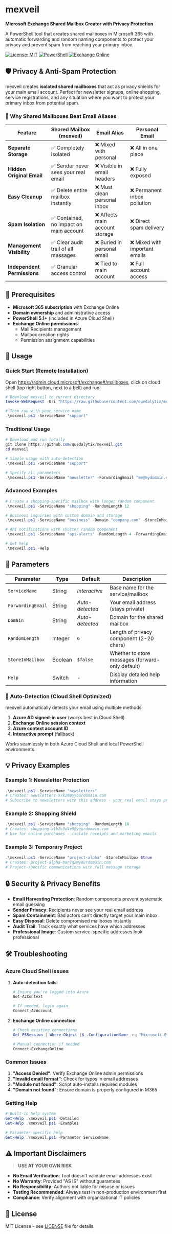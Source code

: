 # mexveil

**Microsoft Exchange Shared Mailbox Creator with Privacy Protection**

A PowerShell tool that creates shared mailboxes in Microsoft 365 with automatic forwarding and random naming components to protect your privacy and prevent spam from reaching your primary inbox.

[![License: MIT](https://img.shields.io/badge/License-MIT-yellow.svg)](https://opensource.org/licenses/MIT)
[![PowerShell](https://img.shields.io/badge/PowerShell-5.1%2B-blue.svg)](https://github.com/PowerShell/PowerShell)
[![Exchange Online](https://img.shields.io/badge/Exchange-Online-green.svg)](https://docs.microsoft.com/en-us/powershell/exchange/exchange-online-powershell)

## 🛡️ Privacy & Anti-Spam Protection

mexveil creates **isolated shared mailboxes** that act as privacy shields for your main email account. Perfect for newsletter signups, online shopping, service registrations, and any situation where you want to protect your primary inbox from potential spam.

### 📧 Why Shared Mailboxes Beat Email Aliases

| Feature | Shared Mailbox (mexveil) | Email Alias | Personal Email |
|---------|---------------------------|-------------|----------------|
| **Separate Storage** | ✅ Completely isolated | ❌ Mixed with personal | ❌ All in one place |
| **Hidden Original Email** | ✅ Sender never sees your real email | ❌ Visible in email headers | ❌ Fully exposed |
| **Easy Cleanup** | ✅ Delete entire mailbox instantly | ❌ Must clean personal inbox | ❌ Permanent inbox pollution |
| **Spam Isolation** | ✅ Contained, no impact on main account | ❌ Affects main account storage | ❌ Direct spam delivery |
| **Management Visibility** | ✅ Clear audit trail of all messages | ❌ Buried in personal email | ❌ Mixed with important emails |
| **Independent Permissions** | ✅ Granular access control | ❌ Tied to main account | ❌ Full account access |


## 🔧 Prerequisites

- **Microsoft 365 subscription** with Exchange Online
- **Domain ownership** and administrative access
- **PowerShell 5.1+** (included in Azure Cloud Shell)
- **Exchange Online permissions**:
  - Mail Recipients management
  - Mailbox creation rights
  - Permission assignment capabilities

## 🚀 Usage

### Quick Start (Remote Installation)

Open https://admin.cloud.microsoft/exchange#/mailboxes, click on cloud shell (top right button, next to a bell) and run:

```powershell
# Download mexveil to current directory
Invoke-WebRequest -Uri "https://raw.githubusercontent.com/quedalytix/mexveil/main/install.ps1" -UseBasicParsing | Invoke-Expression

# Then run with your service name
.\mexveil.ps1 -ServiceName "support"
```

### Traditional Usage

```powershell
# Download and run locally
git clone https://github.com/quedalytix/mexveil.git
cd mexveil

# Simple usage with auto-detection
.\mexveil.ps1 -ServiceName "support"

# Specify all parameters
.\mexveil.ps1 -ServiceName "newsletter" -ForwardingEmail "me@mydomain.com" -RandomLength 8
```

### Advanced Examples

```powershell
# Create a shopping-specific mailbox with longer random component
.\mexveil.ps1 -ServiceName "shopping" -RandomLength 12

# Business inquiries with custom domain and storage
.\mexveil.ps1 -ServiceName "business" -Domain "company.com" -StoreInMailbox $true

# API notifications with shorter random component
.\mexveil.ps1 -ServiceName "api-alerts" -RandomLength 4 -ForwardingEmail "devops@company.com"

# Get help
.\mexveil.ps1 -Help
```

## 📖 Parameters

| Parameter | Type | Default | Description |
|-----------|------|---------|-------------|
| `ServiceName` | String | *Interactive* | Base name for the service/mailbox |
| `ForwardingEmail` | String | *Auto-detected* | Your email address (stays private) |
| `Domain` | String | *Auto-detected* | Domain for the shared mailbox |
| `RandomLength` | Integer | `6` | Length of privacy component (2-20 chars) |
| `StoreInMailbox` | Boolean | `$false` | Whether to store messages (forward-only default) |
| `Help` | Switch | - | Display detailed help information |

### 🤖 Auto-Detection (Cloud Shell Optimized)

mexveil automatically detects your email using multiple methods:

1. **Azure AD signed-in user** (works best in Cloud Shell)
2. **Exchange Online session context**  
3. **Azure context account ID**
4. **Interactive prompt** (fallback)

Works seamlessly in both Azure Cloud Shell and local PowerShell environments.

## 💡 Privacy Examples

### Example 1: Newsletter Protection
```powershell
.\mexveil.ps1 -ServiceName "newsletters"
# Creates: newsletters-x7k2m9@yourdomain.com
# Subscribe to newsletters with this address - your real email stays private!
```

### Example 2: Shopping Shield  
```powershell
.\mexveil.ps1 -ServiceName "shopping" -RandomLength 10
# Creates: shopping-a1b2c3d4e5@yourdomain.com
# Use for online purchases - isolate receipts and marketing emails
```

### Example 3: Temporary Project
```powershell
.\mexveil.ps1 -ServiceName "project-alpha" -StoreInMailbox $true
# Creates: project-alpha-m8n7q2@yourdomain.com
# Project-specific communications with full message storage
```

## 🔒 Security & Privacy Benefits

- **Email Harvesting Protection**: Random components prevent systematic email guessing
- **Sender Privacy**: Recipients never see your real email address
- **Spam Containment**: Bad actors can't directly target your main inbox
- **Easy Disposal**: Delete compromised mailboxes instantly
- **Audit Trail**: Track exactly what services have which addresses
- **Professional Image**: Custom service-specific addresses look professional

## 🛠️ Troubleshooting

### Azure Cloud Shell Issues

1. **Auto-detection fails**:
   ```powershell
   # Ensure you're logged into Azure
   Get-AzContext
   
   # If needed, login again
   Connect-AzAccount
   ```

2. **Exchange Online connection**:
   ```powershell
   # Check existing connections
   Get-PSSession | Where-Object {$_.ConfigurationName -eq "Microsoft.Exchange"}
   
   # Manual connection if needed
   Connect-ExchangeOnline
   ```

### Common Issues

1. **"Access Denied"**: Verify Exchange Online admin permissions
2. **"Invalid email format"**: Check for typos in email addresses  
3. **"Module not found"**: Script auto-installs required modules
4. **"Domain not found"**: Ensure domain is properly configured in M365

### Getting Help

```powershell
# Built-in help system
Get-Help .\mexveil.ps1 -Detailed
Get-Help .\mexveil.ps1 -Examples

# Parameter-specific help  
Get-Help .\mexveil.ps1 -Parameter ServiceName
```

## ⚠️ Important Disclaimers

> **USE AT YOUR OWN RISK**

- **No Email Verification**: Tool doesn't validate email addresses exist
- **No Warranty**: Provided "AS IS" without guarantees
- **No Responsibility**: Authors not liable for misuse or issues
- **Testing Recommended**: Always test in non-production environment first
- **Compliance**: Verify alignment with organizational IT policies

## 📄 License

MIT License - see [LICENSE](LICENSE) file for details.
